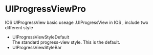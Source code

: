 UIProgressViewPro
=================
IOS UIProgressView basic useage .UIProgressView in IOS , include two different style
+ UIProgressViewStyleDefault    
  The standard progress-view style. This is the default.
+ UIProgressViewStyleBar
